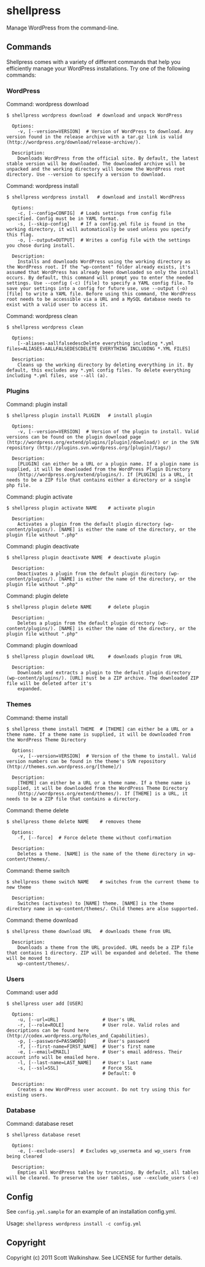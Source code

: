 # shellpress

Manage WordPress from the command-line.

## Commands

Shellpress comes with a variety of different commands that help you efficiently manage your WordPress installations. Try one of the following commands:

### WordPress

Command: wordpress download

    $ shellpress wordpress download  # download and unpack WordPress

      Options:
        -v, [--version=VERSION]  # Version of WordPress to download. Any version found in the release archive with a tar.gz link is valid (http://wordpress.org/download/release-archive/).

      Description:
        Downloads WordPress from the official site. By default, the latest stable version will be downloaded. The downloaded archive will be unpacked and the working directory will become the WordPress root directory. Use --version to specify a version to download.

Command: wordpress install

    $ shellpress wordpress install   # download and install WordPress

      Options:
        -c, [--config=CONFIG]  # Loads settings from config file specified. Config must be in YAML format.
        -s, [--skip-config]    # If a config.yml file is found in the working directory, it will automatically be used unless you specify this flag.
        -o, [--output=OUTPUT]  # Writes a config file with the settings you chose during install.

      Description:
        Installs and downloads WordPress using the working directory as the WordPress root. If the "wp-content" folder already exists, it's  assumed that WordPress has already been downloaded so only the install occurs. By default, this command will prompt you to enter the needed settings. Use --config (-c) [file] to specify a YAML config file. To save your settings into a config for future use, use --output (-o) [file] to write a YAML file. Before using this command, the WordPress root needs to be accessible via a URL and a MySQL database needs to exist with a valid user to access it.

Command: wordpress clean

    $ shellpress wordpress clean

      Options:
        [--aliases-aallfalsedescDelete everything including *.yml files=ALIASES-AALLFALSEDESCDELETE EVERYTHING INCLUDING *.YML FILES]  

      Description:
        Cleans up the working directory by deleting everything in it. By default, this excludes any *.yml config files. To delete everything including *.yml files, use --all (a).

### Plugins

Command: plugin install

    $ shellpress plugin install PLUGIN   # install plugin

      Options:
        -v, [--version=VERSION]  # Version of the plugin to install. Valid versions can be found on the plugin download page (http://wordpress.org/extend/plugins/[plugin]/download/) or in the SVN repository (http://plugins.svn.wordpress.org/[plugin]/tags/)

      Description:
        [PLUGIN] can either be a URL or a plugin name. If a plugin name is supplied, it will be downloaded from the WordPress Plugin Directory 
        (http://wordpress.org/extend/plugins/). If [PLUGIN] is a URL, it needs to be a ZIP file that contains either a directory or a single php file.

Command: plugin activate

    $ shellpress plugin activate NAME    # activate plugin

      Description:
        Activates a plugin from the default plugin directory (wp-content/plugins/). [NAME] is either the name of the directory, or the plugin file without ".php"

Command: plugin deactivate

    $ shellpress plugin deactivate NAME  # deactivate plugin

      Description:
        Deactivates a plugin from the default plugin directory (wp-content/plugins/). [NAME] is either the name of the directory, or the plugin file without ".php"

Command: plugin delete

    $ shellpress plugin delete NAME      # delete plugin

      Description:
        Deletes a plugin from the default plugin directory (wp-content/plugins/). [NAME] is either the name of the directory, or the plugin file without ".php"

Command: plugin download

    $ shellpress plugin download URL     # downloads plugin from URL

      Description:
        Downloads and extracts a plugin to the default plugin directory (wp-content/plugins/). [URL] must be a ZIP archive. The downloaded ZIP file will be deleted after it's 
        expanded.

### Themes

Command: theme install

    $ shellpress theme install THEME  # [THEME] can either be a URL or a theme name. If a theme name is supplied, it will be downloaded from the WordPress Theme Directory

      Options:
        -v, [--version=VERSION]  # Version of the theme to install. Valid version numbers can be found in the theme's SVN repository (http://themes.svn.wordpress.org/[theme]/)

      Description:
        [THEME] can either be a URL or a theme name. If a theme name is supplied, it will be downloaded from the WordPress Theme Directory 
        (http://wordpress.org/extend/themes/). If [THEME] is a URL, it needs to be a ZIP file that contains a directory.

Command: theme delete

    $ shellpress theme delete NAME    # removes theme

      Options:
        -f, [--force]  # Force delete theme without confirmation

      Description:
        Deletes a theme. [NAME] is the name of the theme directory in wp-content/themes/.

Command: theme switch

    $ shellpress theme switch NAME    # switches from the current theme to new theme

      Description:
        Switches (activates) to [NAME] theme. [NAME] is the theme directory name in wp-content/themes/. Child themes are also supported.

Command: theme download

    $ shellpress theme download URL   # downloads theme from URL

      Description:
        Downloads a theme from the URL provided. URL needs be a ZIP file that contains 1 directory. ZIP will be expanded and deleted. The theme will be moved to 
        wp-content/themes/.

### Users

Command: user add

    $ shellpress user add [USER]

      Options:
        -u, [--url=URL]                # User's URL
        -r, [--role=ROLE]              # User role. Valid roles and descriptions can be found here (http://codex.wordpress.org/Roles_and_Capabilities).
        -p, [--password=PASSWORD]      # User's password
        -f, [--first-name=FIRST_NAME]  # User's first name
        -e, [--email=EMAIL]            # User's email address. Their account info will be emailed here.
        -l, [--last-name=LAST_NAME]    # User's last name
        -s, [--ssl=SSL]                # Force SSL
                                       # Default: 0

      Description:
        Creates a new WordPress user account. Do not try using this for existing users.


### Database

Command: database reset

    $ shellpress database reset

      Options:
        -e, [--exclude-users]  # Excludes wp_usermeta and wp_users from being cleared

      Description:
        Empties all WordPress tables by truncating. By default, all tables will be cleared. To preserve the user tables, use --exclude_users (-e)

## Config

See `config.yml.sample` for an example of an installation config.yml.

Usage: `shellpress wordpress install -c config.yml`

## Copyright

Copyright (c) 2011 Scott Walkinshaw. See LICENSE for further details.
